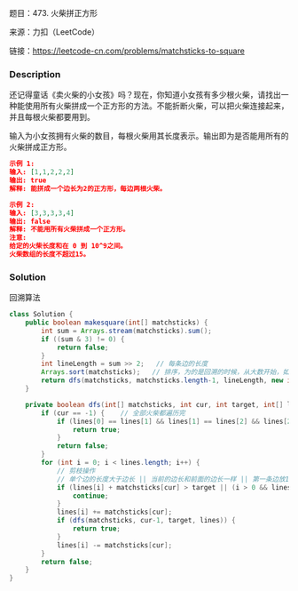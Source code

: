 题目：473. 火柴拼正方形

来源：力扣（LeetCode）

链接：https://leetcode-cn.com/problems/matchsticks-to-square


### Description

还记得童话《卖火柴的小女孩》吗？现在，你知道小女孩有多少根火柴，请找出一种能使用所有火柴拼成一个正方形的方法。不能折断火柴，可以把火柴连接起来，并且每根火柴都要用到。

输入为小女孩拥有火柴的数目，每根火柴用其长度表示。输出即为是否能用所有的火柴拼成正方形。

```json
示例 1:
输入: [1,1,2,2,2]
输出: true
解释: 能拼成一个边长为2的正方形，每边两根火柴。

示例 2:
输入: [3,3,3,3,4]
输出: false
解释: 不能用所有火柴拼成一个正方形。
注意:
给定的火柴长度和在 0 到 10^9之间。
火柴数组的长度不超过15。
```



### Solution

回溯算法

```java
class Solution {
    public boolean makesquare(int[] matchsticks) {
        int sum = Arrays.stream(matchsticks).sum();
        if ((sum & 3) != 0) {
            return false;
        }
        int lineLength = sum >> 2;   // 每条边的长度
        Arrays.sort(matchsticks);   // 排序，为的是回溯的时候，从大数开始，如果从小数开始会导致递归层数过高
        return dfs(matchsticks, matchsticks.length-1, lineLength, new int[4]);
    }

    private boolean dfs(int[] matchsticks, int cur, int target, int[] lines) {
        if (cur == -1) {    // 全部火柴都遍历完
            if (lines[0] == lines[1] && lines[1] == lines[2] && lines[2] == lines[3]) {
                return true;
            }
            return false;
        }
        for (int i = 0; i < lines.length; i++) {
            // 剪枝操作
            // 单个边的长度大于边长 || 当前的边长和前面的边长一样 || 第一条边放1次即可，不用4个位置都遍历
            if (lines[i] + matchsticks[cur] > target || (i > 0 && lines[i] == lines[i-1]) || (cur == matchsticks.length-1 && i > 0)) {
                continue;
            }
            lines[i] += matchsticks[cur];
            if (dfs(matchsticks, cur-1, target, lines)) {
                return true;
            }
            lines[i] -= matchsticks[cur];
        }
        return false;
    }
}
```

